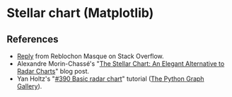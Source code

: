 # Stellar chart (Matplotlib)

## References

- [Reply](https://stackoverflow.com/a/65194999) from Reblochon Masque on Stack Overflow.
- Alexandre Morin-Chassé's "[The Stellar Chart: An Elegant Alternative to Radar Charts](https://medium.com/nightingale/the-stellar-chart-an-elegant-alternative-to-radar-charts-ae6a6931a28e)" blog post.
- Yan Holtz's "[#390 Basic radar chart](https://python-graph-gallery.com/390-basic-radar-chart/)" tutorial ([The Python Graph Gallery](https://python-graph-gallery.com/)).
